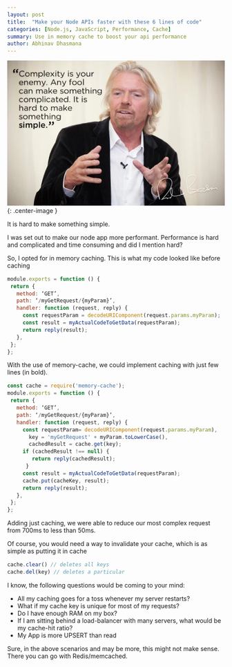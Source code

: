 ```yaml
---
layout: post
title:  "Make your Node APIs faster with these 6 lines of code"
categories: [Node.js, JavaScript, Performance, Cache]
summary: Use in memory cache to boost your api performance
author: Abhinav Dhasmana
---
```



![Making things simple](/images/blog/in-memory-cache/in-memory-cache.png){: .center-image }

It is hard to make something simple.

I was set out to make our node app more performant. Performance is hard and complicated and time consuming and did I mention hard?

So, I opted for in memory caching. This is what my code looked like before caching

``` javascript
module.exports = function () {
 return {
   method: ‘GET’,
   path: ‘/myGetRequest/{myParam}’,
   handler: function (request, reply) {
     const requestParam = decodeURIComponent(request.params.myParam);
     const result = myActualCodeToGetData(requestParam);
     return reply(result);
   },
 };
};
```

With the use of memory-cache, we could implement caching with just few lines (in bold).

``` javascript
const cache = require('memory-cache');
module.exports = function () {
 return {
   method: ‘GET’,
   path: ‘/myGetRequest/{myParam}’,
   handler: function (request, reply) {
     const requestParam= decodeURIComponent(request.params.myParam),
       key = 'myGetRequest' + myParam.toLowerCase(),
       cachedResult = cache.get(key);
     if (cachedResult !== null) {
        return reply(cachedResult);
      }
     const result = myActualCodeToGetData(requestParam);
     cache.put(cacheKey, result);
     return reply(result);
   },
 };
};
```

Adding just caching, we were able to reduce our most complex request from 700ms to less than 50ms.

Of course, you would need a way to invalidate your cache, which is as simple as putting it in cache

``` javascript
cache.clear() // deletes all keys
cache.del(key) // deletes a particular
```

I know, the following questions would be coming to your mind:

* All my caching goes for a toss whenever my server restarts?
* What if my cache key is unique for most of my requests?
* Do I have enough RAM on my box?
* If I am sitting behind a load-balancer with many servers, what would be my cache-hit ratio?
* My App is more UPSERT than read


Sure, in the above scenarios and may be more, this might not make sense. There you can go with Redis/memcached.